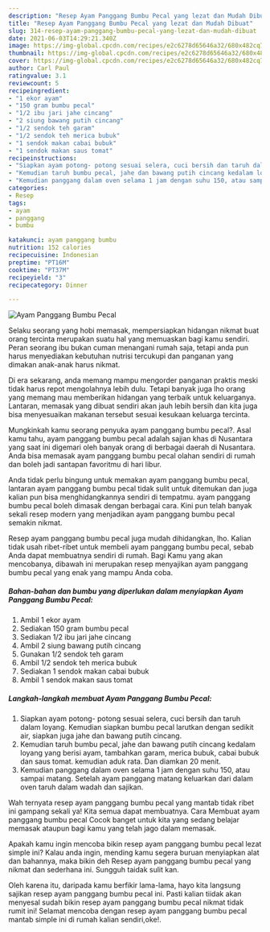 ```yaml
---
description: "Resep Ayam Panggang Bumbu Pecal yang lezat dan Mudah Dibuat"
title: "Resep Ayam Panggang Bumbu Pecal yang lezat dan Mudah Dibuat"
slug: 314-resep-ayam-panggang-bumbu-pecal-yang-lezat-dan-mudah-dibuat
date: 2021-06-03T14:29:21.340Z
image: https://img-global.cpcdn.com/recipes/e2c6278d65646a32/680x482cq70/ayam-panggang-bumbu-pecal-foto-resep-utama.jpg
thumbnail: https://img-global.cpcdn.com/recipes/e2c6278d65646a32/680x482cq70/ayam-panggang-bumbu-pecal-foto-resep-utama.jpg
cover: https://img-global.cpcdn.com/recipes/e2c6278d65646a32/680x482cq70/ayam-panggang-bumbu-pecal-foto-resep-utama.jpg
author: Carl Paul
ratingvalue: 3.1
reviewcount: 5
recipeingredient:
- "1 ekor ayam"
- "150 gram bumbu pecal"
- "1/2 ibu jari jahe cincang"
- "2 siung bawang putih cincang"
- "1/2 sendok teh garam"
- "1/2 sendok teh merica bubuk"
- "1 sendok makan cabai bubuk"
- "1 sendok makan saus tomat"
recipeinstructions:
- "Siapkan ayam potong- potong sesuai selera, cuci bersih dan taruh dalam loyang. Kemudian siapkan bumbu pecal larutkan dengan sedikit air, siapkan juga jahe dan bawang putih cincang."
- "Kemudian taruh bumbu pecal, jahe dan bawang putih cincang kedalam loyang yang berisi ayam, tambahkan garam, merica bubuk, cabai bubuk dan saus tomat. kemudian aduk rata. Dan diamkan 20 menit."
- "Kemudian panggang dalam oven selama 1 jam dengan suhu 150, atau sampai matang. Setelah ayam panggang matang keluarkan dari dalam oven taruh dalam wadah dan sajikan."
categories:
- Resep
tags:
- ayam
- panggang
- bumbu

katakunci: ayam panggang bumbu 
nutrition: 152 calories
recipecuisine: Indonesian
preptime: "PT16M"
cooktime: "PT37M"
recipeyield: "3"
recipecategory: Dinner

---
```



![Ayam Panggang Bumbu Pecal](https://img-global.cpcdn.com/recipes/e2c6278d65646a32/680x482cq70/ayam-panggang-bumbu-pecal-foto-resep-utama.jpg)

Selaku seorang yang hobi memasak, mempersiapkan hidangan nikmat buat orang tercinta merupakan suatu hal yang memuaskan bagi kamu sendiri. Peran seorang ibu bukan cuman menangani rumah saja, tetapi anda pun harus menyediakan kebutuhan nutrisi tercukupi dan panganan yang dimakan anak-anak harus nikmat.

Di era  sekarang, anda memang mampu mengorder panganan praktis meski tidak harus repot mengolahnya lebih dulu. Tetapi banyak juga lho orang yang memang mau memberikan hidangan yang terbaik untuk keluarganya. Lantaran, memasak yang dibuat sendiri akan jauh lebih bersih dan kita juga bisa menyesuaikan makanan tersebut sesuai kesukaan keluarga tercinta. 



Mungkinkah kamu seorang penyuka ayam panggang bumbu pecal?. Asal kamu tahu, ayam panggang bumbu pecal adalah sajian khas di Nusantara yang saat ini digemari oleh banyak orang di berbagai daerah di Nusantara. Anda bisa memasak ayam panggang bumbu pecal olahan sendiri di rumah dan boleh jadi santapan favoritmu di hari libur.

Anda tidak perlu bingung untuk memakan ayam panggang bumbu pecal, lantaran ayam panggang bumbu pecal tidak sulit untuk ditemukan dan juga kalian pun bisa menghidangkannya sendiri di tempatmu. ayam panggang bumbu pecal boleh dimasak dengan berbagai cara. Kini pun telah banyak sekali resep modern yang menjadikan ayam panggang bumbu pecal semakin nikmat.

Resep ayam panggang bumbu pecal juga mudah dihidangkan, lho. Kalian tidak usah ribet-ribet untuk membeli ayam panggang bumbu pecal, sebab Anda dapat membuatnya sendiri di rumah. Bagi Kamu yang akan mencobanya, dibawah ini merupakan resep menyajikan ayam panggang bumbu pecal yang enak yang mampu Anda coba.

<!--inarticleads1-->

##### Bahan-bahan dan bumbu yang diperlukan dalam menyiapkan Ayam Panggang Bumbu Pecal:

1. Ambil 1 ekor ayam
1. Sediakan 150 gram bumbu pecal
1. Sediakan 1/2 ibu jari jahe cincang
1. Ambil 2 siung bawang putih cincang
1. Gunakan 1/2 sendok teh garam
1. Ambil 1/2 sendok teh merica bubuk
1. Sediakan 1 sendok makan cabai bubuk
1. Ambil 1 sendok makan saus tomat




<!--inarticleads2-->

##### Langkah-langkah membuat Ayam Panggang Bumbu Pecal:

1. Siapkan ayam potong- potong sesuai selera, cuci bersih dan taruh dalam loyang. Kemudian siapkan bumbu pecal larutkan dengan sedikit air, siapkan juga jahe dan bawang putih cincang.
1. Kemudian taruh bumbu pecal, jahe dan bawang putih cincang kedalam loyang yang berisi ayam, tambahkan garam, merica bubuk, cabai bubuk dan saus tomat. kemudian aduk rata. Dan diamkan 20 menit.
1. Kemudian panggang dalam oven selama 1 jam dengan suhu 150, atau sampai matang. Setelah ayam panggang matang keluarkan dari dalam oven taruh dalam wadah dan sajikan.




Wah ternyata resep ayam panggang bumbu pecal yang mantab tidak ribet ini gampang sekali ya! Kita semua dapat membuatnya. Cara Membuat ayam panggang bumbu pecal Cocok banget untuk kita yang sedang belajar memasak ataupun bagi kamu yang telah jago dalam memasak.

Apakah kamu ingin mencoba bikin resep ayam panggang bumbu pecal lezat simple ini? Kalau anda ingin, mending kamu segera buruan menyiapkan alat dan bahannya, maka bikin deh Resep ayam panggang bumbu pecal yang nikmat dan sederhana ini. Sungguh taidak sulit kan. 

Oleh karena itu, daripada kamu berfikir lama-lama, hayo kita langsung sajikan resep ayam panggang bumbu pecal ini. Pasti kalian tiidak akan menyesal sudah bikin resep ayam panggang bumbu pecal nikmat tidak rumit ini! Selamat mencoba dengan resep ayam panggang bumbu pecal mantab simple ini di rumah kalian sendiri,oke!.

